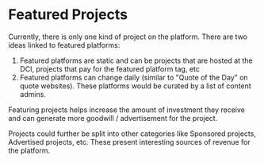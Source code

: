 # Featured Projects

Currently, there is only one kind of project on the platform. There are two ideas linked to featured platforms:

1. Featured platforms are static and can be projects that are hosted at the DCI, projects that pay for the featured platform tag, etc
2. Featured platforms can change daily \(similar to "Quote of the Day" on quote websites\). These platforms would be curated by a list of content admins.

Featuring projects helps increase the amount of investment they receive and can generate more goodwill / advertisement for the project.

Projects could further be split into other categories like Sponsored projects, Advertised projects, etc. These present interesting sources of revenue for the platform.

